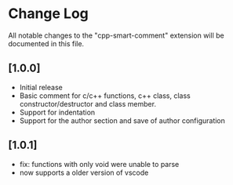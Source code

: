 # Change Log

All notable changes to the "cpp-smart-comment" extension will be documented in this file.

## [1.0.0]

- Initial release
- Basic comment for c/c++ functions, c++ class, class constructor/destructor and class member.
- Support for indentation
- Support for the author section and save of author configuration

## [1.0.1]

- fix: functions with only void were unable to parse
- now supports a older version of vscode
